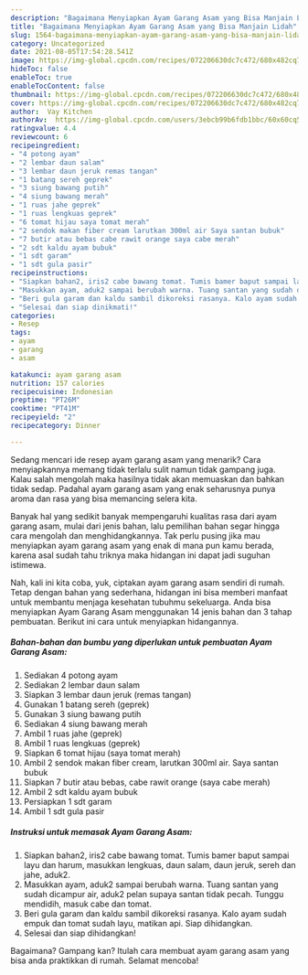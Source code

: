```yaml
---
description: "Bagaimana Menyiapkan Ayam Garang Asam yang Bisa Manjain Lidah"
title: "Bagaimana Menyiapkan Ayam Garang Asam yang Bisa Manjain Lidah"
slug: 1564-bagaimana-menyiapkan-ayam-garang-asam-yang-bisa-manjain-lidah
category: Uncategorized
date: 2021-08-05T17:54:28.541Z
image: https://img-global.cpcdn.com/recipes/072206630dc7c472/680x482cq70/ayam-garang-asam-foto-resep-utama.jpg
hideToc: false
enableToc: true
enableTocContent: false
thumbnail: https://img-global.cpcdn.com/recipes/072206630dc7c472/680x482cq70/ayam-garang-asam-foto-resep-utama.jpg
cover: https://img-global.cpcdn.com/recipes/072206630dc7c472/680x482cq70/ayam-garang-asam-foto-resep-utama.jpg
author:  Vay Kitchen
authorAv:  https://img-global.cpcdn.com/users/3ebcb99b6fdb1bbc/60x60cq50/avatar.jpg
ratingvalue: 4.4
reviewcount: 6
recipeingredient:
- "4 potong ayam"
- "2 lembar daun salam"
- "3 lembar daun jeruk remas tangan"
- "1 batang sereh geprek"
- "3 siung bawang putih"
- "4 siung bawang merah"
- "1 ruas jahe geprek"
- "1 ruas lengkuas geprek"
- "6 tomat hijau saya tomat merah"
- "2 sendok makan fiber cream larutkan 300ml air Saya santan bubuk"
- "7 butir atau bebas cabe rawit orange saya cabe merah"
- "2 sdt kaldu ayam bubuk"
- "1 sdt garam"
- "1 sdt gula pasir"
recipeinstructions:
- "Siapkan bahan2, iris2 cabe bawang tomat. Tumis bamer baput sampai layu dan harum, masukkan lengkuas, daun salam, daun jeruk, sereh dan jahe, aduk2."
- "Masukkan ayam, aduk2 sampai berubah warna. Tuang santan yang sudah dicampur air, aduk2 pelan supaya santan tidak pecah. Tunggu mendidih, masuk cabe dan tomat."
- "Beri gula garam dan kaldu sambil dikoreksi rasanya. Kalo ayam sudah empuk dan tomat sudah layu, matikan api. Siap dihidangkan."
- "Selesai dan siap dinikmati!"
categories:
- Resep
tags:
- ayam
- garang
- asam

katakunci: ayam garang asam 
nutrition: 157 calories
recipecuisine: Indonesian
preptime: "PT26M"
cooktime: "PT41M"
recipeyield: "2"
recipecategory: Dinner

---
```



Sedang mencari ide resep ayam garang asam yang menarik? Cara menyiapkannya memang tidak terlalu sulit namun tidak gampang juga. Kalau salah mengolah maka hasilnya tidak akan memuaskan dan bahkan tidak sedap. Padahal ayam garang asam yang enak seharusnya punya aroma dan rasa yang bisa memancing selera kita.




Banyak hal yang sedikit banyak mempengaruhi kualitas rasa dari ayam garang asam, mulai dari jenis bahan, lalu pemilihan bahan segar hingga cara mengolah dan menghidangkannya. Tak perlu pusing jika mau menyiapkan ayam garang asam yang enak di mana pun kamu berada, karena asal sudah tahu triknya maka hidangan ini dapat jadi suguhan istimewa.


Nah, kali ini kita coba, yuk, ciptakan ayam garang asam sendiri di rumah. Tetap dengan bahan yang sederhana, hidangan ini bisa memberi manfaat untuk membantu menjaga kesehatan tubuhmu sekeluarga. Anda bisa menyiapkan Ayam Garang Asam menggunakan 14 jenis bahan dan 3 tahap pembuatan. Berikut ini cara untuk menyiapkan hidangannya.

<!--inarticleads1-->

##### Bahan-bahan dan bumbu yang diperlukan untuk pembuatan Ayam Garang Asam:

1. Sediakan 4 potong ayam
1. Sediakan 2 lembar daun salam
1. Siapkan 3 lembar daun jeruk (remas tangan)
1. Gunakan 1 batang sereh (geprek)
1. Gunakan 3 siung bawang putih
1. Sediakan 4 siung bawang merah
1. Ambil 1 ruas jahe (geprek)
1. Ambil 1 ruas lengkuas (geprek)
1. Siapkan 6 tomat hijau (saya tomat merah)
1. Ambil 2 sendok makan fiber cream, larutkan 300ml air. Saya santan bubuk
1. Siapkan 7 butir atau bebas, cabe rawit orange (saya cabe merah)
1. Ambil 2 sdt kaldu ayam bubuk
1. Persiapkan 1 sdt garam
1. Ambil 1 sdt gula pasir




<!--inarticleads2-->

##### Instruksi untuk memasak Ayam Garang Asam:

1. Siapkan bahan2, iris2 cabe bawang tomat. Tumis bamer baput sampai layu dan harum, masukkan lengkuas, daun salam, daun jeruk, sereh dan jahe, aduk2.
1. Masukkan ayam, aduk2 sampai berubah warna. Tuang santan yang sudah dicampur air, aduk2 pelan supaya santan tidak pecah. Tunggu mendidih, masuk cabe dan tomat.
1. Beri gula garam dan kaldu sambil dikoreksi rasanya. Kalo ayam sudah empuk dan tomat sudah layu, matikan api. Siap dihidangkan.
1. Selesai dan siap dihidangkan!



Bagaimana? Gampang kan? Itulah cara membuat ayam garang asam yang bisa anda praktikkan di rumah. Selamat mencoba!
